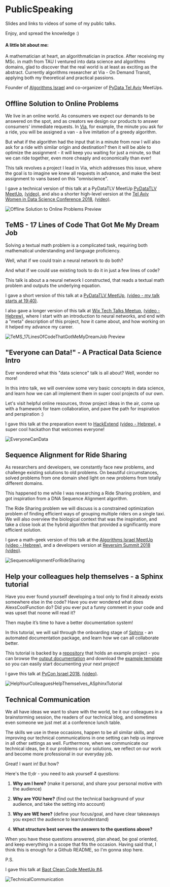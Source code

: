 # PublicSpeaking
Slides and links to videos of some of my public talks.
 
Enjoy, and spread the knowledge :)

#### A little bit about me:

A mathematician at heart, 
an algorithmatician in practice. 
After receiving my MSc. in math from TAU 
I ventured into data science and algorithms domains, 
glad to discover that the real world is at least as exciting as the abstract. 
Currently algorithms researcher at Via - On Demand Transit, 
applying both my theoretical and practical passions.

Founder of 
[Algorithms Israel](https://www.meetup.com/Algorithms-Israel/) 
and co-organizer of 
[PyData Tel Aviv](https://www.meetup.com/PyData-Tel-Aviv/)
MeetUps.

## Offline Solution to Online Problems 

We live in an online world. 
As consumers we expect our demands to be answered on the spot, 
and as creators we design our products to answer consumers' immediate requests. 
In [Via](https://ridewithvia.com/), for example, the minute you ask for a ride, 
you will be assigned a van - a live imitation of a greedy algorithm. 

But what if the algorithm had the input that in a minute from now 
I will also ask for a ride with similar origin and destination? 
then it will be able to optimize the assignment - 
it will keep you waiting for just a minute, so that we can ride together, 
even more cheaply and economically than ever!

This talk revolves a project I lead in Via, which addresses this issue, 
where the goal is to imagine we knew all requests in advance, 
and make the best assignment to vans based on this "omniscience".

I gave a technical version of this talk at a PyDataTLV MeetUp
[PyDataTLV MeetUp](https://www.meetup.com/PyData-Tel-Aviv/events/245676534/),
[(video)](https://www.youtube.com/watch?v=c1FMe4yK7zY), 
and also a shorter high-level version at the 
[Tel Aviv Women in Data Science Conference 2018](http://intuit.eventiko.co.il/),
[(video)](https://www.youtube.com/watch?v=sVwSvbJARxI).

![Offline Solution to Online Problems Preview](../master/previews/OfflineSolutionstoOnlineProblems.png)


## TeMS - 17 Lines of Code That Got Me My Dream Job

Solving a textual math problem is a complicated task, 
requiring both mathematical understanding and language proficiency. 

Well, what if we could train a neural network to do both? 

And what if we could use existing tools to do it in just a few lines of code?

This talk is about a a neural network I constructed, 
that reads a textual math problem 
and outputs the underlying equation.
 
I gave a short version of this talk at a 
[PyDataTLV MeetUp](https://www.meetup.com/PyData-Tel-Aviv/events/239823945/),
[(video - my talk starts at 19:40)](https://www.youtube.com/watch?v=8j8vfW94o6Y).

I also gave a longer version of this talk at
[Wix Tech Talks Meetup](https://www.meetup.com/at-wix/events/246859972/),
[(video - Hebrew)](https://youtu.be/W9U2Qb1F5h8), 
where I start with an introduction to neural networks,
and end with a "meta" description of this project, how it came about,
and how working on it helped my advance my career.

![TeMS_17LinesOfCodeThatGotMeMyDreamJob Preview](../master/previews/TeMS_17LinesOfCodeThatGotMeMyDreamJob.png)


## "Everyone can Data!" - A Practical Data Science Intro

Ever wondered what this "data science" talk is all about? 
Well, wonder no more!

In this intro talk, 
we will overview some very basic concepts in data science, 
and learn how we can all implement them in super cool projects of our own.
 
Let's visit helpful online resources, 
throw project ideas in the air, 
come up with a framework for team collaboration, 
and pave the path for inspiration and perspiration :)

I gave this talk at the preparation event to 
[HackExtend](http://www.hackextend.com/)
[(video - Hebrew)](https://www.youtube.com/watch?v=Nxn1q1W9Hk8&index=6&list=PLY-poECvi6h7VQWt5Nd5O42py_07UKifI), 
a super cool hackathon that welcomes everyone!


![EveryoneCanData](../master/previews/EveryoneCanData.png)


## Sequence Alignment for Ride Sharing

As researchers and developers, we constantly face new problems, and challenge existing solutions to old problems.
On beautiful circumstances, solved problems from one domain shed light on new problems from totally different domains.

This happened to me while I was researching a Ride Sharing problem, and got inspiration from a DNA Sequence Alignment algorithm.

The Ride Sharing problem we will discuss is a constrained optimization problem of finding efficient ways of grouping multiple riders on a single taxi.
We will also overview the biological context that was the inspiration, and take a close look at the hybrid algorithm that provided a significantly more efficient solution.

I gave a math-geek version of this talk at the [Algorithms Israel MeetUp](https://www.meetup.com/Algorithms-Israel/events/251504953/) [(video - Hebrew)](https://www.youtube.com/watch?v=5so2Gbzd3xI),
and a developers version at [Reversim Summit 2018](https://summit2018.reversim.com/session/5b0b0ba592ac8b00147796f5)
[(video)](https://www.youtube.com/watch?v=rZSdHKyp55M).


![SequenceAlignmentForRideSharing](../master/previews/SequenceAlignmentForRideSharing.jpg)


## Help your colleagues help themselves - a Sphinx tutorial

Have you ever found yourself developing a tool only to find it already exists somewhere else in the code?
Have you ever wondered what does AlexsCoolFunction do?
Did you ever put a funny comment in your code and was upset that noone will read it?

Then maybe it’s time to have a better documentation system!

In this tutorial, we will sail through the onboarding stage of [Sphinx](http://www.sphinx-doc.org/en/master/) - an automated documentation package, and learn how we can all collaborate better.

This tutorial is backed by a [repository](https://github.com/DalyaG/Sphinx185) that holds an example project - you can browse the [output documentation](https://dalyag.github.io/Sphinx185/index.html) and download the [example template](https://github.com/DalyaG/Sphinx185/tree/master/documentation_template_for_your_next_project) so you can easily start documenting your next project!

I gave this talk at [PyCon Israel 2018](https://il.pycon.org/2018/schedule/presentation/28/), 
[(video)](https://www.youtube.com/watch?v=3OAAL78PES8).


![HelpYourColleaguesHelpThemselves_ASphinxTutorial](../master/previews/HelpYourColleaguesHelpThemselves_ASphinxTutorial.jpg)


## Technical Communication

We all have ideas we want to share with the world, be it our colleagues in a brainstorming session,
the readers of our technical blog, and sometimes even someone we just met at a conference lunch table.

The skills we use in these occasions, happen to be all similar skills,
and improving our technical communications in one setting can help us improve in all other settings as well.
Furthermore, when we communicate our technical ideas, be it our problems or our solutions,
we reflect on our work and become more professional in our everyday job.

Great! I want in! But how?

Here's the tl;dr - you need to ask yourself 4 questions:

1. **Why am I here?** (make it personal, 
   and share your personal motive with the audience)

2. **Why are YOU here?** (find out the technical background of your audience, 
   and take the setting into account)

3. **Why are WE here?** (define your focus/goal, 
   and have clear takeaways you expect the audience to learn/understand)
   
4. **What structure best serves the answers to the questions above?**

When you have these questions answered, plan ahead, be goal oriented,
and keep everything in a scope that fits the occasion.
Having said that, I think this is enough for a Github README, so I'm gonna stop here.

P.S. 

I gave this talk at [Baot Clean Code MeetUp #4](http://extend-tech.com/baot).

![TechnicalCommunication](../master/previews/TechnicalCommunication.jpg)